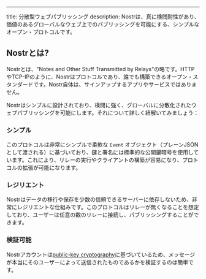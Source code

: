 ---
title: 分散型ウェブパブリッシング
description: Nostrは、真に検閲耐性があり、価値のあるグローバルなウェブ上でのパブリッシングを可能にする、シンプルなオープン・プロトコルです。

## Nostrとは?

Nostrとは、"Notes and Other Stuff Transmitted by Relays"の略です。HTTPやTCP-IPのように、Nostrはプロトコルであり、誰でも構築できるオープン・スタンダードです。Nostr自体は、サインアップするアプリやサービスではありません。

Nostrはシンプルに設計されており、検閲に強く、グローバルに分散化されたウェブパブリッシングを可能にします。それについて詳しく紐解いてみましょう：

### シンプル

このプロトコルは非常にシンプルで柔軟な `Event` オブジェクト（プレーンJSONとして渡される）に基づいており、鍵と署名には標準的な公開鍵暗号を使用しています。これにより、リレーの実行やクライアントの構築が容易になり、プロトコルの拡張が可能になります。

### レジリエント

Nostrはデータの移行や保存を少数の信頼できるサーバーに依存しないため、非常にレジリエントな仕組みです。このプロトコルはリレーが無くなることを想定しており、ユーザーは任意の数のリレーに接続し、パブリッシングすることができます。

### 検証可能

Nostrアカウントは[public-key cryptography](https://en.wikipedia.org/wiki/Public-key_cryptography)に基づいているため、メッセージが本当にそのユーザーによって送信されたものであるかを検証するのは簡単です。
